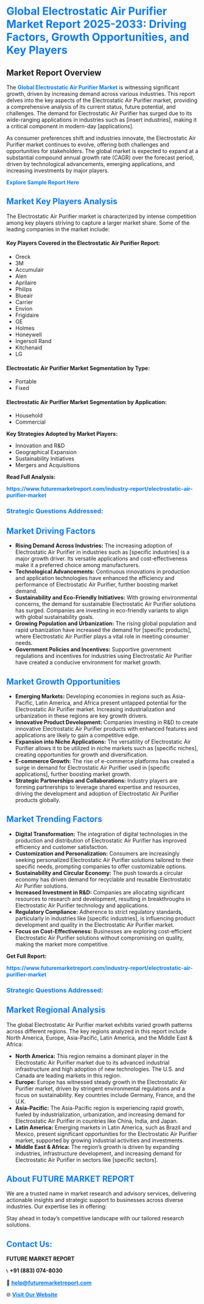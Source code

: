 <h1 style="color: #007BFF;">Global Electrostatic Air Purifier Market Report 2025-2033: Driving Factors, Growth Opportunities, and Key Players</h1>

<section id="overview">
<h2>Market Report Overview</h2>
<p>The <a href="https://www.futuremarketreport.com/industry-report/electrostatic-air-purifier-market" style="color: #007BFF; text-decoration: none;"><strong>Global Electrostatic Air Purifier Market</strong></a> is witnessing significant growth, driven by increasing demand across various industries. This report delves into the key aspects of the Electrostatic Air Purifier market, providing a comprehensive analysis of its current status, future potential, and challenges. The demand for Electrostatic Air Purifier has surged due to its wide-ranging applications in industries such as [insert industries], making it a critical component in modern-day [applications].</p>
<p>As consumer preferences shift and industries innovate, the Electrostatic Air Purifier market continues to evolve, offering both challenges and opportunities for stakeholders. The global market is expected to expand at a substantial compound annual growth rate (CAGR) over the forecast period, driven by technological advancements, emerging applications, and increasing investments by major players.</p>
</section>

<section id="overview">
<p><a href="https://www.futuremarketreport.com/request-sample/reportId=83672" style="color: #007BFF; text-decoration: none;"><strong>Explore Sample Report Here</strong></a></p>
</section>

<section id="key-players">
<h2 style="color: #007BFF;">Market Key Players Analysis</h2>
<p>The Electrostatic Air Purifier market is characterized by intense competition among key players striving to capture a larger market share. Some of the leading companies in the market include:</p>
<h4>Key Players Covered in the Electrostatic Air Purifier Report:</h4>
<ul><li>Oreck</li><li>3M</li><li>Accumulair</li><li>Alen</li><li>Aprilaire</li><li>Philips</li><li>Blueair</li><li>Carrier</li><li>Envion</li><li>Frigidaire</li><li>GE</li><li>Holmes</li><li>Honeywell</li><li>Ingersoll Rand</li><li>Kitchenaid</li><li>LG</li></ul>
<h4>Electrostatic Air Purifier Market Segmentation by Type:</h4>
<ul><li>Portable</li><li>Fixed</li></ul>

<h4>Electrostatic Air Purifier Market Segmentation by Application:</h4>
<ul><li>Household</li><li>Commercial</li></ul>
<p><strong>Key Strategies Adopted by Market Players:</strong></p>
<ul>
<li>Innovation and R&D</li>
<li>Geographical Expansion</li>
<li>Sustainability Initiatives</li>
<li>Mergers and Acquisitions</li>
</ul>
</section>

<section>
<p><strong>Read Full Analysis: </strong></p><a href="https://www.futuremarketreport.com/industry-report/electrostatic-air-purifier-market" style="color: #007BFF; text-decoration: none;"><strong>https://www.futuremarketreport.com/industry-report/electrostatic-air-purifier-market</strong></a>
<h3 style="color: #007BFF;">Strategic Questions Addressed:</h3>
</section>

<section id="driving-factors">
<h2 style="color: #007BFF;">Market Driving Factors</h2>
<ul>
<li><strong>Rising Demand Across Industries:</strong> The increasing adoption of Electrostatic Air Purifier in industries such as [specific industries] is a major growth driver. Its versatile applications and cost-effectiveness make it a preferred choice among manufacturers.</li>
<li><strong>Technological Advancements:</strong> Continuous innovations in production and application technologies have enhanced the efficiency and performance of Electrostatic Air Purifier, further boosting market demand.</li>
<li><strong>Sustainability and Eco-Friendly Initiatives:</strong> With growing environmental concerns, the demand for sustainable Electrostatic Air Purifier solutions has surged. Companies are investing in eco-friendly variants to align with global sustainability goals.</li>
<li><strong>Growing Population and Urbanization:</strong> The rising global population and rapid urbanization have increased the demand for [specific products], where Electrostatic Air Purifier plays a vital role in meeting consumer needs.</li>
<li><strong>Government Policies and Incentives:</strong> Supportive government regulations and incentives for industries using Electrostatic Air Purifier have created a conducive environment for market growth.</li>
</ul>
</section>

<section id="growth-opportunities">
<h2 style="color: #007BFF;">Market Growth Opportunities</h2>
<ul>
<li><strong>Emerging Markets:</strong> Developing economies in regions such as Asia-Pacific, Latin America, and Africa present untapped potential for the Electrostatic Air Purifier market. Increasing industrialization and urbanization in these regions are key growth drivers.</li>
<li><strong>Innovative Product Development:</strong> Companies investing in R&D to create innovative Electrostatic Air Purifier products with enhanced features and applications are likely to gain a competitive edge.</li>
<li><strong>Expansion into Niche Applications:</strong> The versatility of Electrostatic Air Purifier allows it to be utilized in niche markets such as [specific niches], creating opportunities for growth and diversification.</li>
<li><strong>E-commerce Growth:</strong> The rise of e-commerce platforms has created a surge in demand for Electrostatic Air Purifier used in [specific applications], further boosting market growth.</li>
<li><strong>Strategic Partnerships and Collaborations:</strong> Industry players are forming partnerships to leverage shared expertise and resources, driving the development and adoption of Electrostatic Air Purifier products globally.</li>
</ul>
</section>

<section id="trending-factors">
<h2 style="color: #007BFF;">Market Trending Factors</h2>
<ul>
<li><strong>Digital Transformation:</strong> The integration of digital technologies in the production and distribution of Electrostatic Air Purifier has improved efficiency and customer satisfaction.</li>
<li><strong>Customization and Personalization:</strong> Consumers are increasingly seeking personalized Electrostatic Air Purifier solutions tailored to their specific needs, prompting companies to offer customizable options.</li>
<li><strong>Sustainability and Circular Economy:</strong> The push towards a circular economy has driven demand for recyclable and reusable Electrostatic Air Purifier solutions.</li>
<li><strong>Increased Investment in R&D:</strong> Companies are allocating significant resources to research and development, resulting in breakthroughs in Electrostatic Air Purifier technology and applications.</li>
<li><strong>Regulatory Compliance:</strong> Adherence to strict regulatory standards, particularly in industries like [specific industries], is influencing product development and quality in the Electrostatic Air Purifier market.</li>
<li><strong>Focus on Cost-Effectiveness:</strong> Businesses are exploring cost-efficient Electrostatic Air Purifier solutions without compromising on quality, making the market more competitive.</li>
</ul>
</section>

<section>
<p><strong>Get Full Report: </strong></p><a href="https://www.futuremarketreport.com/industry-report/electrostatic-air-purifier-market" style="color: #007BFF; text-decoration: none;"><strong>https://www.futuremarketreport.com/industry-report/electrostatic-air-purifier-market</strong></a>
<h3 style="color: #007BFF;">Strategic Questions Addressed:</h3>
</section>


<section id="regional-analysis">
<h2 style="color: #007BFF;">Market Regional Analysis</h2>
<p>The global Electrostatic Air Purifier market exhibits varied growth patterns across different regions. The key regions analyzed in this report include North America, Europe, Asia-Pacific, Latin America, and the Middle East & Africa:</p>
<ul>
<li><strong>North America:</strong> This region remains a dominant player in the Electrostatic Air Purifier market due to its advanced industrial infrastructure and high adoption of new technologies. The U.S. and Canada are leading markets in this region.</li>
<li><strong>Europe:</strong> Europe has witnessed steady growth in the Electrostatic Air Purifier market, driven by stringent environmental regulations and a focus on sustainability. Key countries include Germany, France, and the U.K.</li>
<li><strong>Asia-Pacific:</strong> The Asia-Pacific region is experiencing rapid growth, fueled by industrialization, urbanization, and increasing demand for Electrostatic Air Purifier in countries like China, India, and Japan.</li>
<li><strong>Latin America:</strong> Emerging markets in Latin America, such as Brazil and Mexico, present significant opportunities for the Electrostatic Air Purifier market, supported by growing industrial activities and investments.</li>
<li><strong>Middle East & Africa:</strong> The region’s growth is driven by expanding industries, infrastructure development, and increasing demand for Electrostatic Air Purifier in sectors like [specific sectors].</li>
</ul>
</section>

<footer>
<h2 style="color: #007BFF;">About FUTURE MARKET REPORT</h2>
<p>We are a trusted name in market research and advisory services, delivering actionable insights and strategic support to businesses across diverse industries. Our expertise lies in offering:</p>

<p>Stay ahead in today’s competitive landscape with our tailored research solutions.</p>

<h2 style="color: #007BFF;">Contact Us:</h2>
<p><strong>FUTURE MARKET REPORT</strong></p>
<p>📞 <strong>+91 (883) 074-8030</strong></p>
<p>📧 <strong><a href="mailto:help@futuremarketreport.com" style="color: #007BFF;">help@futuremarketreport.com</a></strong></p>
<p>🌐 <strong><a href="https://www.futuremarketreport.com/" style="color: #007BFF;">Visit Our Website</a></strong></p>
</footer>